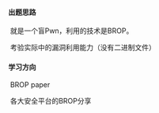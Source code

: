 #### 出题思路

​		就是一个盲Pwn，利用的技术是BROP。

​		考验实际中的漏洞利用能力（没有二进制文件）

#### 学习方向

​		BROP paper

​		各大安全平台的BROP分享